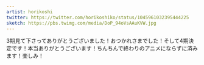 ```yaml
---
artist: horikoshi
twitter: https://twitter.com/horikoshiko/status/1045961032395444225
sketch: https://pbs.twimg.com/media/DoP_94oVsAAuKVW.jpg
---
```

3期見て下さってありがとうございました！おつかれさまでした！そして4期決定です！本当ありがとうございます！ちんちんで終わりのアニメにならずに済みます！楽しみ！